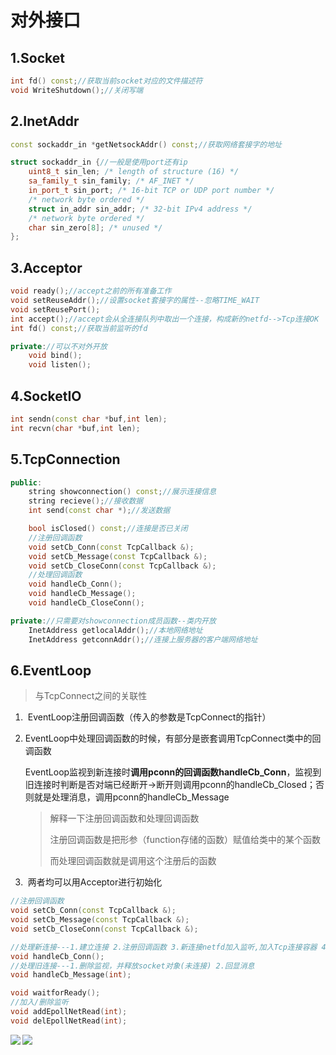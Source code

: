 # 对外接口

## 1.Socket

```c++
int fd() const;//获取当前socket对应的文件描述符
void WriteShutdown();//关闭写端
```



## 2.InetAddr

```c++
const sockaddr_in *getNetsockAddr() const;//获取网络套接字的地址

struct sockaddr_in {//一般是使用port还有ip
    uint8_t sin_len; /* length of structure (16) */
    sa_family_t sin_family; /* AF_INET */
    in_port_t sin_port; /* 16-bit TCP or UDP port number */
    /* network byte ordered */
    struct in_addr sin_addr; /* 32-bit IPv4 address */
    /* network byte ordered */
    char sin_zero[8]; /* unused */
};
```



## 3.Acceptor

```c++
void ready();//accept之前的所有准备工作
void setReuseAddr();//设置socket套接字的属性--忽略TIME_WAIT
void setReusePort();
int accept();//accept会从全连接队列中取出一个连接，构成新的netfd-->Tcp连接OK
int fd() const;//获取当前监听的fd

private://可以不对外开放
    void bind();
    void listen();
```



## 4.SocketIO

```c++
int sendn(const char *buf,int len);
int recvn(char *buf,int len);
```



## 5.TcpConnection

```c++
public:
	string showconnection() const;//展示连接信息
	string recieve();//接收数据
	int send(const char *);//发送数据

	bool isClosed() const;//连接是否已关闭
	//注册回调函数
	void setCb_Conn(const TcpCallback &);
	void setCb_Message(const TcpCallback &);
	void setCb_CloseConn(const TcpCallback &);
	//处理回调函数
	void handleCb_Conn();
	void handleCb_Message();
	void handleCb_CloseConn();

private://只需要对showconnection成员函数--类内开放
	InetAddress getlocalAddr();//本地网络地址
	InetAddress getconnAddr();//连接上服务器的客户端网络地址
```



## 6.EventLoop

> 与TcpConnect之间的关联性

1. ​	EventLoop注册回调函数（传入的参数是TcpConnect的指针）

2. ​    EventLoop中处理回调函数的时候，有部分是嵌套调用TcpConnect类中的回调函数

   ​	EventLoop监视到新连接时**调用pconn的回调函数handleCb_Conn**，监视到旧连接时判断是否对端已经断开->断开则调用pconn的handleCb_Closed；否则就是处理消息，调用pconn的handleCb_Message

   > 解释一下注册回调函数和处理回调函数
   >
   > 注册回调函数是把形参（function存储的函数）赋值给类中的某个函数
   >
   > 而处理回调函数就是调用这个注册后的函数

3. ​    两者均可以用Acceptor进行初始化

```c++
//注册回调函数
void setCb_Conn(const TcpCallback &);
void setCb_Message(const TcpCallback &);
void setCb_CloseConn(const TcpCallback &);

//处理新连接---1.建立连接 2.注册回调函数 3.新连接netfd加入监听,加入Tcp连接容器 4.执行回调函数
void handleCb_Conn();
//处理旧连接---1.删除监视，并释放socket对象(未连接) 2.回显消息 
void handleCb_Message(int);

void waitforReady();
//加入/删除监听
void addEpollNetRead(int);
void delEpollNetRead(int);
```

<img align = "left" src = 'https://i.bmp.ovh/imgs/2022/06/24/898ae21e915499a6.png' />

<img align = "left" src = 'https://i.bmp.ovh/imgs/2022/06/24/2f4b0f2a2697d3bc.png' />

